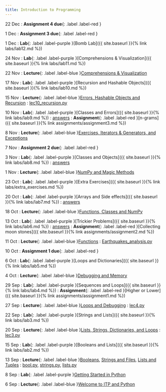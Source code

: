 ```yaml
---
title: Introduction to Programming
---
```


22 Dec
: **Assignment 4 due**{: .label .label-red }

1 Dec
: **Assignment 3 due**{: .label .label-red }

1 Dec
: **Lab**{: .label .label-purple }[Bomb Lab]({{ site.baseurl }}{% link labs/lab12.md %})

24 Nov
: **Lab**{: .label .label-purple }[Comprehensions & Visualization]({{ site.baseurl }}{% link labs/lab11.md %})

22 Nov
: **Lecture**{: .label .label-blue }[Comprehensions & Visualization](https://brightspace.universiteitleiden.nl/d2l/le/lessons/240322/topics/2703125)

17 Nov
: **Lab**{: .label .label-purple }[Recursion and Hashable Objects]({{ site.baseurl }}{% link labs/lab10.md %})

15 Nov
: **Lecture**{: .label .label-blue }[Errors, Hashable Objects and Recursion](https://brightspace.universiteitleiden.nl/d2l/le/lessons/240322/topics/2696898)
  : [lec10_recursion.py](https://brightspace.universiteitleiden.nl/d2l/le/lessons/240322/topics/2697148)

10 Nov
: **Lab**{: .label .label-purple }[Classes and Errors]({{ site.baseurl }}{% link labs/lab9.md %})
  : [answers](https://brightspace.universiteitleiden.nl/d2l/le/lessons/240322/topics/2692935)
: **Assignment**{: .label .label-red }[n-grams]({{ site.baseurl }}{% link assignments/assignment3.md %})

8 Nov
: **Lecture**{: .label .label-blue }[Exercises, Iterators & Generators, and Exceptions](https://brightspace.universiteitleiden.nl/d2l/le/lessons/240322/topics/2690341)

7 Nov
: **Assignment 2 due**{: .label .label-red }

3 Nov
: **Lab**{: .label .label-purple }[Classes and Objects]({{ site.baseurl }}{% link labs/lab8.md %})
  : [answers](https://brightspace.universiteitleiden.nl/d2l/le/lessons/240322/topics/2692100)

1 Nov
: **Lecture**{: .label .label-blue }[NumPy and Magic Methods](https://brightspace.universiteitleiden.nl/d2l/le/lessons/240322/topics/2682942)

23 Oct
: **Lab**{: .label .label-purple }[Extra Exercises]({{ site.baseurl }}{% link labs/extra_exercises.md %})

20 Oct
: **Lab**{: .label .label-purple }[Arrays and Side effects]({{ site.baseurl }}{% link labs/lab7.md %})
  : [answers](https://brightspace.universiteitleiden.nl/d2l/le/lessons/240322/topics/2675798)

18 Oct
: **Lecture**{: .label .label-blue }[Functions, Classes and NumPy](https://brightspace.universiteitleiden.nl/d2l/le/lessons/240322/topics/2667226)

13 Oct
: **Lab**{: .label .label-purple }[Trickier Problems]({{ site.baseurl }}{% link labs/lab6.md %})
  : [answers](https://brightspace.universiteitleiden.nl/d2l/le/lessons/240322/topics/2672546)
: **Assignment**{: .label .label-red }[Collecting moon stones]({{ site.baseurl }}{% link assignments/assignment2.md %})

11 Oct
: **Lecture**{: .label .label-blue }[Functions](https://brightspace.universiteitleiden.nl/d2l/le/lessons/240322/topics/2659756)
  : [Earthquakes_analysis.py](https://brightspace.universiteitleiden.nl/d2l/le/lessons/240322/topics/2660511)

10 Oct
: **Assignment 1 due**{: .label .label-red }

6 Oct
: **Lab**{: .label .label-purple }[Loops and Dictionaries]({{ site.baseurl }}{% link labs/lab5.md %})

4 Oct
: **Lecture**{: .label .label-blue }[Debugging and Memory](https://brightspace.universiteitleiden.nl/d2l/le/lessons/240322/topics/2652713)

29 Sep
: **Lab**{: .label .label-purple }[Sequences and Loops]({{ site.baseurl }}{% link labs/lab4.md %})
: **Assignment**{: .label .label-red }[Higher or Lower]({{ site.baseurl }}{% link assignments/assignment1.md %})

27 Sep
: **Lecture**{: .label .label-blue }[Loops and Debugging](https://brightspace.universiteitleiden.nl/d2l/le/lessons/240322/topics/2647943)
  : [lec4.py](https://brightspace.universiteitleiden.nl/d2l/le/lessons/240322/topics/2648330)

22 Sep
: **Lab**{: .label .label-purple }[Strings and Lists]({{ site.baseurl }}{% link labs/lab3.md %})

20 Sep
: **Lecture**{: .label .label-blue }[Lists, Strings, Dictionaries, and Loops](https://brightspace.universiteitleiden.nl/d2l/le/lessons/240322/topics/2639539)
  : [lec3.py](https://brightspace.universiteitleiden.nl/d2l/le/lessons/240322/topics/2643488)

15 Sep
: **Lab**{: .label .label-purple }[Booleans and Lists]({{ site.baseurl }}{% link labs/lab2.md %})

13 Sep
: **Lecture**{: .label .label-blue }[Booleans](https://brightspace.universiteitleiden.nl/d2l/le/lessons/240322/topics/2628793), [Strings and Files](https://brightspace.universiteitleiden.nl/d2l/le/lessons/240322/topics/2630976), [Lists and Tuples](https://brightspace.universiteitleiden.nl/d2l/le/lessons/240322/topics/2630977)
  : [bool.py](https://brightspace.universiteitleiden.nl/d2l/le/lessons/240322/topics/2632195), [strings.py](https://brightspace.universiteitleiden.nl/d2l/le/lessons/240322/topics/2632197), [lists.py](https://brightspace.universiteitleiden.nl/d2l/le/lessons/240322/topics/2632196)

8 Sep
: **Lab**{: .label .label-purple }[Getting Started in Python](https://brightspace.universiteitleiden.nl/d2l/le/lessons/240322/topics/2619461)

6 Sep
: **Lecture**{: .label .label-blue }[Welcome to ITP and Python](https://brightspace.universiteitleiden.nl/d2l/le/lessons/240322/topics/2616960)
